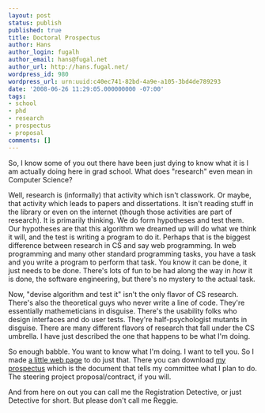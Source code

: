```yaml
---
layout: post
status: publish
published: true
title: Doctoral Prospectus
author: Hans
author_login: fugalh
author_email: hans@fugal.net
author_url: http://hans.fugal.net/
wordpress_id: 980
wordpress_url: urn:uuid:c40ec741-82bd-4a9e-a105-3bd4de789293
date: '2008-06-26 11:29:05.000000000 -07:00'
tags:
- school
- phd
- research
- prospectus
- proposal
comments: []
---
```

<p>So, I know some of you out there have been just dying to know what it is I am actually doing here in grad school. What does "research" even mean in Computer Science?</p>

<p>Well, research is (informally) that activity which isn't classwork. Or maybe, that activity which leads to papers and dissertations. It isn't reading stuff in the library or even on the internet (though those activities are part of research). It is primarily thinking. We do form hypotheses and test them. Our hypotheses are that this algorithm we dreamed up will do what we think it will, and the test is writing a program to do it. Perhaps that is the biggest difference between research in CS and say web programming. In web programming and many other standard programming tasks, you have a task and you write a program to perform that task. You know it can be done, it just needs to be done. There's lots of fun to be had along the way in <em>how</em> it is done, the software engineering, but there's no mystery to the actual task.</p>

<p>Now, "devise algorithm and test it" isn't the only flavor of CS research. There's also the theoretical guys who never write a line of code. They're essentially mathemeticians in disguise. There's the usability folks who design interfaces and do user tests. They're half-psychologist mutants in disguise. There are many different flavors of research that fall under the CS umbrella. I have just described the one that happens to be what I'm doing.</p>

<p>So enough babble. You want to know what I'm doing. I want to tell you. So I made <a href="http://hans.fugal.net/phd/">a little web page</a> to do just that. There you can download <a href="http://hans.fugal.net/phd/prospectus.pdf">my prospectus</a> which is the document that tells my committee what I plan to do. The steering project proposal/contract, if you will.</p>

<p>And from here on out you can call me the Registration Detective, or just Detective for short. But please don't call me Reggie.</p>
